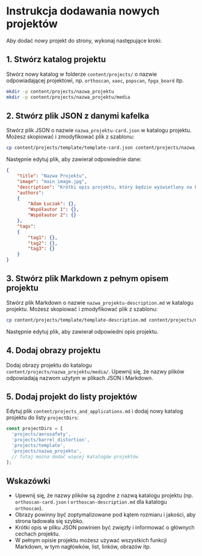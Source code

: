 # Instrukcja dodawania nowych projektów

Aby dodać nowy projekt do strony, wykonaj następujące kroki:

## 1. Stwórz katalog projektu

Stwórz nowy katalog w folderze `content/projects/` o nazwie odpowiadającej projektowi, np. `orthoscan`, `xaoc`, `popscan`, `fpga_board` itp.

```bash
mkdir -p content/projects/nazwa_projektu
mkdir -p content/projects/nazwa_projektu/media
```

## 2. Stwórz plik JSON z danymi kafelka

Stwórz plik JSON o nazwie `nazwa_projektu-card.json` w katalogu projektu. Możesz skopiować i zmodyfikować plik z szablonu:

```bash
cp content/projects/template/template-card.json content/projects/nazwa_projektu/nazwa_projektu-card.json
```

Następnie edytuj plik, aby zawierał odpowiednie dane:

```json
{
    "title": "Nazwa Projektu",
    "image": "main_image.jpg",
    "description": "Krótki opis projektu, który będzie wyświetlany na kafelku.",
    "authors": 
    {
        "Adam Łuczak": {},
        "Współautor 1": {},
        "Współautor 2": {}
    },
    "tags": 
    {
        "tag1": {},
        "tag2": {},
        "tag3": {}
    }
}
```

## 3. Stwórz plik Markdown z pełnym opisem projektu

Stwórz plik Markdown o nazwie `nazwa_projektu-description.md` w katalogu projektu. Możesz skopiować i zmodyfikować plik z szablonu:

```bash
cp content/projects/template/template-description.md content/projects/nazwa_projektu/nazwa_projektu-description.md
```

Następnie edytuj plik, aby zawierał odpowiedni opis projektu.

## 4. Dodaj obrazy projektu

Dodaj obrazy projektu do katalogu `content/projects/nazwa_projektu/media/`. Upewnij się, że nazwy plików odpowiadają nazwom użytym w plikach JSON i Markdown.

## 5. Dodaj projekt do listy projektów

Edytuj plik `content/projects_and_applications.md` i dodaj nowy katalog projektu do listy `projectDirs`:

```javascript
const projectDirs = [
  'projects/aerosafety',
  'projects/barrel_distortion',
  'projects/template',
  'projects/nazwa_projektu',
  // Tutaj można dodać więcej katalogów projektów
];
```

## Wskazówki

- Upewnij się, że nazwy plików są zgodne z nazwą katalogu projektu (np. `orthoscan-card.json` i `orthoscan-description.md` dla katalogu `orthoscan`).
- Obrazy powinny być zoptymalizowane pod kątem rozmiaru i jakości, aby strona ładowała się szybko.
- Krótki opis w pliku JSON powinien być zwięzły i informować o głównych cechach projektu.
- W pełnym opisie projektu możesz używać wszystkich funkcji Markdown, w tym nagłówków, list, linków, obrazów itp. 